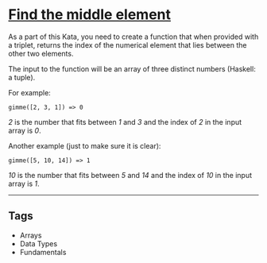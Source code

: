 # [Find the middle element](https://www.codewars.com/kata/545a4c5a61aa4c6916000755)

As a part of this Kata, you need to create a function that when provided with a triplet, returns the index of the numerical element that lies between the other two elements.

The input to the function will be an array of three distinct numbers (Haskell: a tuple).

For example:

    gimme([2, 3, 1]) => 0

_2_ is the number that fits between _1_ and _3_ and the index of _2_ in the input array is _0_.

Another example (just to make sure it is clear):

    gimme([5, 10, 14]) => 1

_10_ is the number that fits between _5_ and _14_ and the index of _10_ in the input array is _1_.

---

## Tags

- Arrays
- Data Types
- Fundamentals
